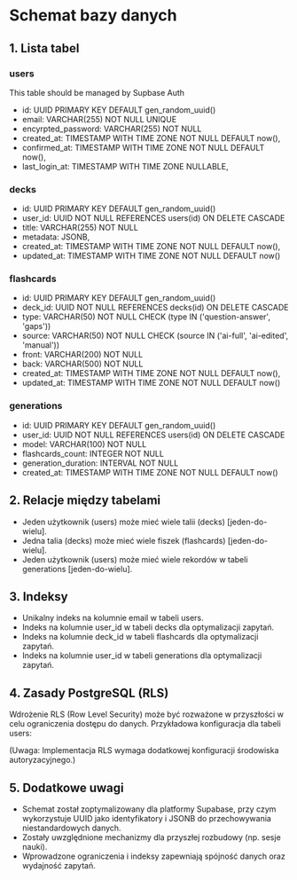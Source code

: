 # Schemat bazy danych

## 1. Lista tabel

### users

This table should be managed by Supbase Auth

- id: UUID PRIMARY KEY DEFAULT gen_random_uuid()
- email: VARCHAR(255) NOT NULL UNIQUE
- encyrpted_password: VARCHAR(255) NOT NULL
- created_at: TIMESTAMP WITH TIME ZONE NOT NULL DEFAULT now(),
- confirmed_at: TIMESTAMP WITH TIME ZONE NOT NULL DEFAULT now(),
- last_login_at: TIMESTAMP WITH TIME ZONE NULLABLE,

### decks
- id: UUID PRIMARY KEY DEFAULT gen_random_uuid()
- user_id: UUID NOT NULL REFERENCES users(id) ON DELETE CASCADE
- title: VARCHAR(255) NOT NULL
- metadata: JSONB,
- created_at: TIMESTAMP WITH TIME ZONE NOT NULL DEFAULT now(),
- updated_at: TIMESTAMP WITH TIME ZONE NOT NULL DEFAULT now()

### flashcards
- id: UUID PRIMARY KEY DEFAULT gen_random_uuid()
- deck_id: UUID NOT NULL REFERENCES decks(id) ON DELETE CASCADE
- type: VARCHAR(50) NOT NULL CHECK (type IN ('question-answer', 'gaps'))
- source: VARCHAR(50) NOT NULL CHECK (source IN ('ai-full', 'ai-edited', 'manual'))
- front: VARCHAR(200) NOT NULL
- back: VARCHAR(500) NOT NULL
- created_at: TIMESTAMP WITH TIME ZONE NOT NULL DEFAULT now(),
- updated_at: TIMESTAMP WITH TIME ZONE NOT NULL DEFAULT now()

### generations
- id: UUID PRIMARY KEY DEFAULT gen_random_uuid()
- user_id: UUID NOT NULL REFERENCES users(id) ON DELETE CASCADE
- model: VARCHAR(100) NOT NULL
- flashcards_count: INTEGER NOT NULL
- generation_duration: INTERVAL NOT NULL
- created_at: TIMESTAMP WITH TIME ZONE NOT NULL DEFAULT now()

## 2. Relacje między tabelami

- Jeden użytkownik (users) może mieć wiele talii (decks) [jeden-do-wielu].
- Jedna talia (decks) może mieć wiele fiszek (flashcards) [jeden-do-wielu].
- Jeden użytkownik (users) może mieć wiele rekordów w tabeli generations [jeden-do-wielu].

## 3. Indeksy

- Unikalny indeks na kolumnie email w tabeli users.
- Indeks na kolumnie user_id w tabeli decks dla optymalizacji zapytań.
- Indeks na kolumnie deck_id w tabeli flashcards dla optymalizacji zapytań.
- Indeks na kolumnie user_id w tabeli generations dla optymalizacji zapytań.

## 4. Zasady PostgreSQL (RLS)

Wdrożenie RLS (Row Level Security) może być rozważone w przyszłości w celu ograniczenia dostępu do danych. Przykładowa konfiguracja dla tabeli users:



(Uwaga: Implementacja RLS wymaga dodatkowej konfiguracji środowiska autoryzacyjnego.)

## 5. Dodatkowe uwagi

- Schemat został zoptymalizowany dla platformy Supabase, przy czym wykorzystuje UUID jako identyfikatory i JSONB do przechowywania niestandardowych danych.
- Zostały uwzględnione mechanizmy dla przyszłej rozbudowy (np. sesje nauki).
- Wprowadzone ograniczenia i indeksy zapewniają spójność danych oraz wydajność zapytań.

